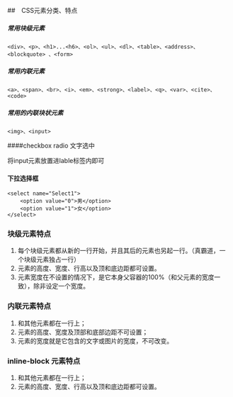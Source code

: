 ##　CSS元素分类、特点

##### 常用块级元素
~~~
<div>、<p>、<h1>...<h6>、<ol>、<ul>、<dl>、<table>、<address>、<blockquote> 、<form>
~~~

##### 常用内联元素
~~~
<a>、<span>、<br>、<i>、<em>、<strong>、<label>、<q>、<var>、<cite>、<code>
~~~

##### 常用的内联块状元素
~~~
<img>、<input>
~~~

####checkbox radio 文字选中

将input元素放置进lable标签内即可

#### 下拉选择框
~~~
<select name="Select1">
    <option value="0">男</option>
    <option value="1">女</option>
</select>
~~~


### 块级元素特点

1. 每个块级元素都从新的一行开始，并且其后的元素也另起一行。（真霸道，一个块级元素独占一行）
2. 元素的高度、宽度、行高以及顶和底边距都可设置。
3. 元素宽度在不设置的情况下，是它本身父容器的100%（和父元素的宽度一致），除非设定一个宽度。

### 内联元素特点

1. 和其他元素都在一行上；
2. 元素的高度、宽度及顶部和底部边距不可设置；
3. 元素的宽度就是它包含的文字或图片的宽度，不可改变。

### inline-block 元素特点
1. 和其他元素都在一行上；
2. 元素的高度、宽度、行高以及顶和底边距都可设置。

